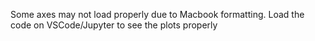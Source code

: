 Some axes may not load properly due to Macbook formatting. Load the code on VSCode/Jupyter to see the plots properly

